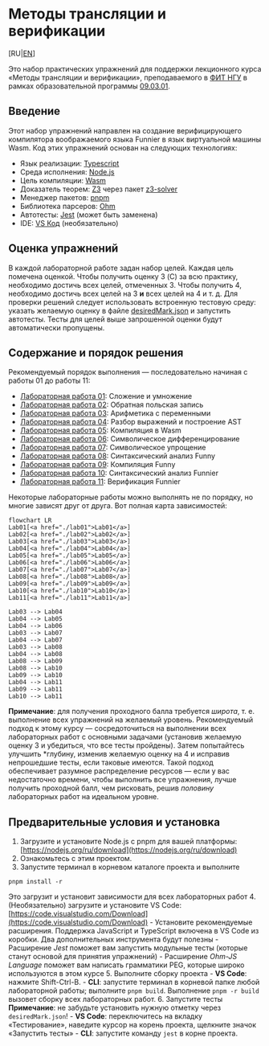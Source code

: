 # Методы трансляции и верификации
[RU|[EN](README.md)]

Это набор практических упражнений для поддержки лекционного курса «Методы трансляции и верификации», преподаваемого в
[ФИТ НГУ](https://www.nsu.ru/n/information-technologies-department/) в рамках образовательной программы [09.03.01](https://www.nsu.ru/n/information-technologies-department/education_fit/programs/OOP/09-03-01/piikn/piikn.php).

## Введение

Этот набор упражнений направлен на создание верифицирующего компилятора воображаемого языка Funnier в язык виртуальной машины Wasm.
Код этих упражнений основан на следующих технологиях:

- Язык реализации: [Typescript](https://www.typescriptlang.org/)
- Среда исполнения: [Node.js](https://nodejs.org/)
- Цель компиляции: [Wasm](https://webassembly.org/)
- Доказатель теорем: [Z3](https://github.com/Z3Prover/z3) через пакет [z3-solver](https://www.npmjs.com/package/z3-solver)
- Менеджер пакетов: [pnpm](https://pnpm.io/)
- Библиотека парсеров: [Ohm](https://ohmjs.org/)
- Автотесты: [Jest](https://jestjs.io/) (может быть заменена)
- IDE: [VS Код](https://code.visualstudio.com/) (необязательно)

## Оценка упражнений

В каждой лабораторной работе задан набор целей. Каждая цель помечена оценкой. Чтобы получить оценку 3 (C) за всю практику, необходимо достичь всех целей, отмеченных 3. Чтобы получить 4, необходимо достичь всех целей на 3 **и** всех целей на 4 и т. д.
Для проверки решений следует использовать встроенную тестовую среду: указать желаемую оценку в файле [desiredMark.json](desiredMark.json) и запустить автотесты. Тесты для целей выше запрошенной оценки будут автоматически пропущены.

## Содержание и порядок решения

Рекомендуемый порядок выполнения — последовательно начиная с работы 01 до работы 11:

- [Лабораторная работа 01](./lab01/): Сложение и умножение
- [Лабораторная работа 02](./lab02/): Обратная польская запись
- [Лабораторная работа 03](./lab03/): Арифметика с переменными
- [Лабораторная работа 04](./lab04/): Разбор выражений и построение AST
- [Лабораторная работа 05](./lab05/): Компиляция в Wasm
- [Лабораторная работа 06](./lab06/): Символическое дифференцирование
- [Лабораторная работа 07](./lab07/): Символическое упрощение
- [Лабораторная работа 08](./lab08/): Синтаксический анализ Funny
- [Лабораторная работа 09](./lab09/): Компиляция Funny
- [Лабораторная работа 10](./lab10/): Синтаксический анализ Funnier
- [Лабораторная работа 11](./lab11/): Верификация Funnier

Некоторые лабораторные работы можно выполнять не по порядку, но многие зависят друг от друга. Вот полная карта зависимостей:

```mermaid
flowchart LR
Lab01[<a href="./lab01">Lab01</a>]
Lab02[<a href="./lab02">Lab02</a>]
Lab03[<a href="./lab03">Lab03</a>]
Lab04[<a href="./lab04">Lab04</a>]
Lab05[<a href="./lab05">Lab05</a>]
Lab06[<a href="./lab06">Lab06</a>]
Lab07[<a href="./lab07">Lab07</a>]
Lab08[<a href="./lab08">Lab08</a>]
Lab09[<a href="./lab09">Lab09</a>]
Lab10[<a href="./lab10">Lab10</a>]
Lab11[<a href="./lab11">Lab11</a>]

Lab03 --> Lab04
Lab04 --> Lab05
Lab04 --> Lab06
Lab03 --> Lab07
Lab04 --> Lab07
Lab03 --> Lab08
Lab04 --> Lab08
Lab08 --> Lab09
Lab08 --> Lab10
Lab09 --> Lab10
Lab04 --> Lab11
Lab09 --> Lab11
Lab10 --> Lab11
```

**Примечание**: для получения проходного балла требуется *широта*, т. е. выполнение всех упражнений на желаемый уровень. Рекомендуемый подход к этому курсу — сосредоточиться на выполнении всех лабораторных работ с основными задачами (установив желаемую оценку 3 и убедиться, что все тесты пройдены). Затем попытайтесь улучшить *глубину, изменив желаемую оценку на 4 и исправив непрошедшие тесты, если таковые имеются.
Такой подход обеспечивает разумное распределение ресурсов — если у вас недостаточно времени, чтобы выполнить все упражнения, лучше получить проходной балл, чем рисковать, решив *половину* лабораторных работ на идеальном уровне.

## Предварительные условия и установка

1. Загрузите и установите Node.js с pnpm для вашей платформы: [https://nodejs.org/ru/download](https://nodejs.org/ru/download)
2. Ознакомьтесь с этим проектом.
3. Запустите терминал в корневом каталоге проекта и выполните

`pnpm install -r`

Это загрузит и установит зависимости для всех лабораторных работ
4. (Необязательно) загрузите и установите VS Code: [https://code.visualstudio.com/Download](https://code.visualstudio.com/Download)
    - Установите рекомендуемые расширения. Поддержка JavaScript и TypeScript включена в VS Code из коробки.
    Два дополнительных инструмента будут полезны
        - Расширение *Jest* поможет вам запустить модульные тесты (которые станут основой для принятия упражнений)
        - Расширение *Ohm-JS Language* поможет вам написать грамматики PEG, которые широко используются в этом курсе
5. Выполните сборку проекта
    - **VS Code**: нажмите Shift-Ctrl-B.
    - **CLI**: запустите терминал в корневой папке любой лабораторной работы; выполните `pnpm build`.
      Выполнение `pnpm -r build` вызовет сборку всех лабораторных работ.
6. Запустите тесты
    **Примечание**: не забудьте установить нужную отметку через `desiredMark.json`!
    - **VS Code**: переключитесь на вкладку «Тестирование», наведите курсор на корень проекта, щелкните значок «Запустить тесты»
    - **CLI**: запустите команду `jest` в корне проекта.
